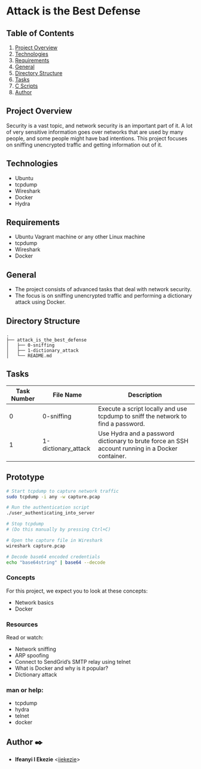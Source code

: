 # Attack is the Best Defense

## Table of Contents
1. [Project Overview](#project-overview)
2. [Technologies](#technologies)
3. [Requirements](#requirements)
4. [General](#general)
5. [Directory Structure](#directory-structure)
6. [Tasks](#tasks)
7. [C Scripts](#c-scripts)
8. [Author](#author)

## Project Overview
Security is a vast topic, and network security is an important part of it. A lot of very sensitive information goes over networks that are used by many people, and some people might have bad intentions. This project focuses on sniffing unencrypted traffic and getting information out of it.

## Technologies
- Ubuntu
- tcpdump
- Wireshark
- Docker
- Hydra

## Requirements
- Ubuntu Vagrant machine or any other Linux machine
- tcpdump
- Wireshark
- Docker

## General
- The project consists of advanced tasks that deal with network security.
- The focus is on sniffing unencrypted traffic and performing a dictionary attack using Docker.

## Directory Structure
```
.
├── attack_is_the_best_defense
│   ├── 0-sniffing
│   ├── 1-dictionary_attack
│   └── README.md
```

## Tasks

| Task Number | File Name             | Description                                                                                  |
|-------------|-----------------------|----------------------------------------------------------------------------------------------|
| 0           | 0-sniffing            | Execute a script locally and use tcpdump to sniff the network to find a password.            |
| 1           | 1-dictionary_attack   | Use Hydra and a password dictionary to brute force an SSH account running in a Docker container.|

## Prototype
```sh
# Start tcpdump to capture network traffic
sudo tcpdump -i any -w capture.pcap

# Run the authentication script
./user_authenticating_into_server

# Stop tcpdump
# (Do this manually by pressing Ctrl+C)

# Open the capture file in Wireshark
wireshark capture.pcap

# Decode base64 encoded credentials
echo "base64string" | base64 --decode
```

### Concepts
For this project, we expect you to look at these concepts:
- Network basics
- Docker


### Resources
Read or watch:
- Network sniffing
- ARP spoofing
- Connect to SendGrid’s SMTP relay using telnet
- What is Docker and why is it popular?
- Dictionary attack

### man or help:
- tcpdump
- hydra
- telnet
- docker

## Author :black_nib:
* **Ifeanyi I Ekezie** <[iiekezie](https://github.com/iiekezie)>

